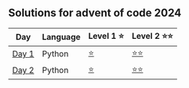 ## Solutions for advent of code 2024

| Day            | Language | Level 1 ⭐          | Level 2 ⭐⭐          |
| -------------- | -------- | ------------------- | --------------------- |
| [Day 1](day1/) | Python   | [⭐](day1/task1.py) | [⭐⭐](day1/task2.py) |
| [Day 2](day2/) | Python   | [⭐](day2/task1.py) | [⭐⭐](day2/task2.py) |
